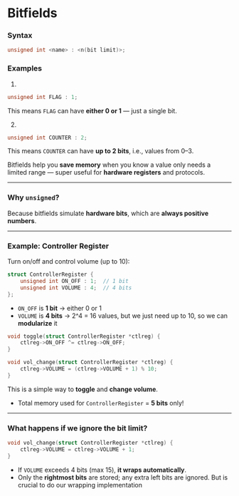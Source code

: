 # Bitfields

### Syntax

```c
unsigned int <name> : <n(bit limit)>;
```

### Examples

1.

```c
unsigned int FLAG : 1;
```

This means `FLAG` can have **either 0 or 1** — just a single bit.

2.

```c
unsigned int COUNTER : 2;
```

This means `COUNTER` can have **up to 2 bits**, i.e., values from 0–3.

Bitfields help you **save memory** when you know a value only needs a limited range — super useful for **hardware registers** and protocols.

---

### Why `unsigned`?

Because bitfields simulate **hardware bits**, which are **always positive numbers**.

---

### Example: Controller Register

Turn on/off and control volume (up to 10):

```c
struct ControllerRegister {
    unsigned int ON_OFF : 1;  // 1 bit
    unsigned int VOLUME : 4;  // 4 bits
};
```

* `ON_OFF` is **1 bit** → either 0 or 1
* `VOLUME` is **4 bits** → 2^4 = 16 values, but we just need up to 10, so we can **modularize** it

```c
void toggle(struct ControllerRegister *ctlreg) {
    ctlreg->ON_OFF ^= ctlreg->ON_OFF;
}

void vol_change(struct ControllerRegister *ctlreg) {
    ctlreg->VOLUME = (ctlreg->VOLUME + 1) % 10;
}
```

This is a simple way to **toggle** and **change volume**.

* Total memory used for `ControllerRegister` = **5 bits** only!

---

### What happens if we ignore the bit limit?

```c
void vol_change(struct ControllerRegister *ctlreg) {
    ctlreg->VOLUME = ctlreg->VOLUME + 1;
}
```

* If `VOLUME` exceeds 4 bits (max 15), **it wraps automatically**.
* Only the **rightmost bits** are stored; any extra left bits are ignored. But is crucial to do our wrapping implementation